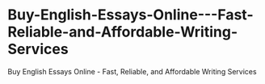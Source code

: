 # Buy-English-Essays-Online---Fast-Reliable-and-Affordable-Writing-Services
Buy English Essays Online - Fast, Reliable, and Affordable Writing Services

